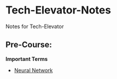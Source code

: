 # Tech-Elevator-Notes
Notes for Tech-Elevator

## Pre-Course:

**Important Terms**

- [Neural Network](history_of_ai/important_terms.md)
